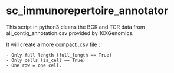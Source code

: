 # sc_immunorepertoire_annotator

This script in python3 cleans the BCR and TCR data from all_contig_annotation.csv provided by 10XGenomics.

It will create a more compact .csv file :

    - Only full length (full_length == True)
    - Only cells (is_cell == True)
    - One row = one cell.
   
